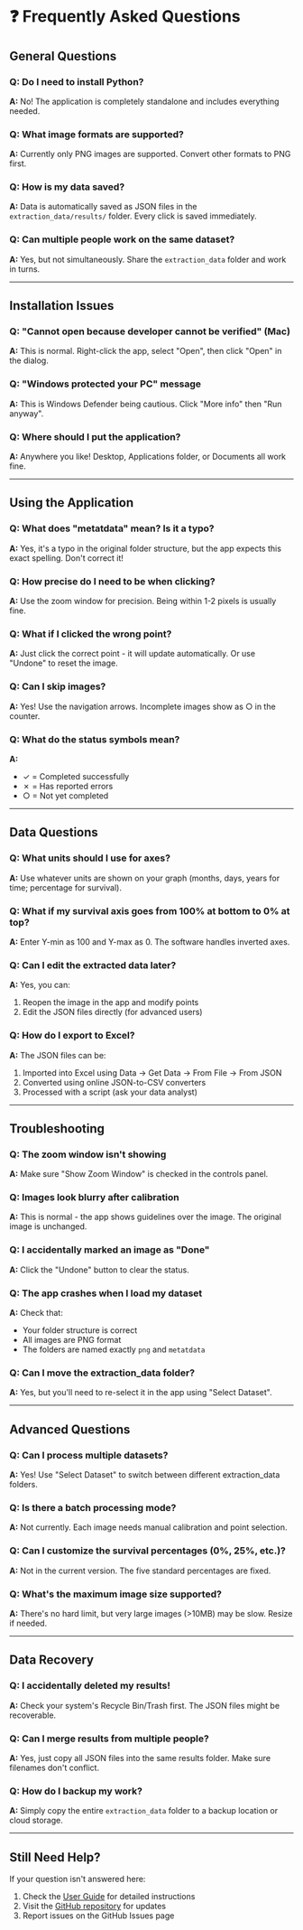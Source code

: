 # ❓ Frequently Asked Questions

## General Questions

### Q: Do I need to install Python?
**A:** No! The application is completely standalone and includes everything needed.

### Q: What image formats are supported?
**A:** Currently only PNG images are supported. Convert other formats to PNG first.

### Q: How is my data saved?
**A:** Data is automatically saved as JSON files in the `extraction_data/results/` folder. Every click is saved immediately.

### Q: Can multiple people work on the same dataset?
**A:** Yes, but not simultaneously. Share the `extraction_data` folder and work in turns.

---

## Installation Issues

### Q: "Cannot open because developer cannot be verified" (Mac)
**A:** This is normal. Right-click the app, select "Open", then click "Open" in the dialog.

### Q: "Windows protected your PC" message
**A:** This is Windows Defender being cautious. Click "More info" then "Run anyway".

### Q: Where should I put the application?
**A:** Anywhere you like! Desktop, Applications folder, or Documents all work fine.

---

## Using the Application

### Q: What does "metatdata" mean? Is it a typo?
**A:** Yes, it's a typo in the original folder structure, but the app expects this exact spelling. Don't correct it!

### Q: How precise do I need to be when clicking?
**A:** Use the zoom window for precision. Being within 1-2 pixels is usually fine.

### Q: What if I clicked the wrong point?
**A:** Just click the correct point - it will update automatically. Or use "Undone" to reset the image.

### Q: Can I skip images?
**A:** Yes! Use the navigation arrows. Incomplete images show as ○ in the counter.

### Q: What do the status symbols mean?
**A:** 
- ✓ = Completed successfully
- ✗ = Has reported errors  
- ○ = Not yet completed

---

## Data Questions

### Q: What units should I use for axes?
**A:** Use whatever units are shown on your graph (months, days, years for time; percentage for survival).

### Q: What if my survival axis goes from 100% at bottom to 0% at top?
**A:** Enter Y-min as 100 and Y-max as 0. The software handles inverted axes.

### Q: Can I edit the extracted data later?
**A:** Yes, you can:
1. Reopen the image in the app and modify points
2. Edit the JSON files directly (for advanced users)

### Q: How do I export to Excel?
**A:** The JSON files can be:
1. Imported into Excel using Data → Get Data → From File → From JSON
2. Converted using online JSON-to-CSV converters
3. Processed with a script (ask your data analyst)

---

## Troubleshooting

### Q: The zoom window isn't showing
**A:** Make sure "Show Zoom Window" is checked in the controls panel.

### Q: Images look blurry after calibration
**A:** This is normal - the app shows guidelines over the image. The original image is unchanged.

### Q: I accidentally marked an image as "Done" 
**A:** Click the "Undone" button to clear the status.

### Q: The app crashes when I load my dataset
**A:** Check that:
- Your folder structure is correct
- All images are PNG format
- The folders are named exactly `png` and `metatdata`

### Q: Can I move the extraction_data folder?
**A:** Yes, but you'll need to re-select it in the app using "Select Dataset".

---

## Advanced Questions

### Q: Can I process multiple datasets?
**A:** Yes! Use "Select Dataset" to switch between different extraction_data folders.

### Q: Is there a batch processing mode?
**A:** Not currently. Each image needs manual calibration and point selection.

### Q: Can I customize the survival percentages (0%, 25%, etc.)?
**A:** Not in the current version. The five standard percentages are fixed.

### Q: What's the maximum image size supported?
**A:** There's no hard limit, but very large images (>10MB) may be slow. Resize if needed.

---

## Data Recovery

### Q: I accidentally deleted my results!
**A:** Check your system's Recycle Bin/Trash first. The JSON files might be recoverable.

### Q: Can I merge results from multiple people?
**A:** Yes, just copy all JSON files into the same results folder. Make sure filenames don't conflict.

### Q: How do I backup my work?
**A:** Simply copy the entire `extraction_data` folder to a backup location or cloud storage.

---

## Still Need Help?

If your question isn't answered here:
1. Check the [User Guide](USER_GUIDE.md) for detailed instructions
2. Visit the [GitHub repository](https://github.com/NikitiusIv/survival_curves_extractor) for updates
3. Report issues on the GitHub Issues page